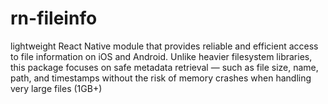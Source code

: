 # rn-fileinfo
lightweight React Native module that provides reliable and efficient access to file information on iOS and Android. Unlike heavier filesystem libraries, this package focuses on safe metadata retrieval — such as file size, name, path, and timestamps without the risk of memory crashes when handling very large files (1GB+)
